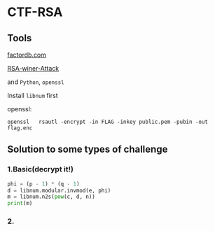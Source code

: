 # CTF-RSA
## Tools
[factordb.com](http://factordb.com/index.php)

[RSA-winer-Attack](https://github.com/pablocelayes/rsa-wiener-attack)

and `Python`,  `openssl`

Install `libnum` first

openssl:

`openssl   rsautl -encrypt -in FLAG -inkey public.pem -pubin -out flag.enc`

## Solution to some types of challenge
### 1.Basic(decrypt it!)
```python
phi = (p - 1) * (q - 1)
d = libnum.modular.invmod(e, phi)
m = libnum.n2s(pow(c, d, n)) 
print(m)  
```
### 2.
